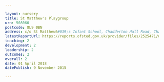 ```yaml
---

layout: nursery
title: St Matthew's Playgroup
urn: 508066
postcode: OL9 0BN
address: c/o St Matthew&#039;s Infant School, Chadderton Hall Road, Chadderton, Oldham, OL9 0BN
latestReportUrl: https://reports.ofsted.gov.uk/provider/files/2525471/urn/508066.pdf
teaching: 2
development: 2
leadership: 2
outcomes: 2
overall: 2
date: 01 April 2018 
datePublish: 9 November 2015

---
```


